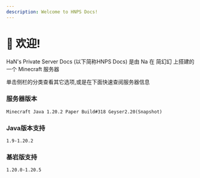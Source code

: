 ```yaml
---
description: Welcome to HNPS Docs!
---
```


# 👋 欢迎!

HaN's Private Server Docs (以下简称HNPS Docs) 是由 Na 在 简幻幻 上搭建的一个 Minecraft 服务器

单击侧栏的分类查看其它选项,或是在下面快速查阅服务器信息

### 服务器版本

```
Minecraft Java 1.20.2 Paper Build#318 Geyser2.20(Snapshot)
```

### Java版本支持

```
1.9-1.20.2 
```

### 基岩版支持

```
1.20.0-1.20.5
```
